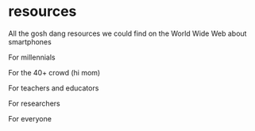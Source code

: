 # resources
All the gosh dang resources we could find on the World Wide Web about smartphones

For millennials

For the 40+ crowd (hi mom)

For teachers and educators

For researchers

For everyone
